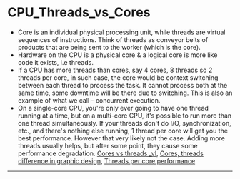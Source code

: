 
# CPU_Threads_vs_Cores

- Core is an individual physical processing unit, while threads are virtual sequences of instructions. Think of threads as conveyor belts of products that are being sent to the worker (which is the core).
- Hardware on the CPU is a physical core & a logical core is more like code it exists, i.e threads.
- If a CPU has more threads than cores, say 4 cores, 8 threads so 2 threads per core, in such case, the core would be context switching between each thread to process the task. It cannot process both at the same time, some downtime will be there due to switching. This is also an example of what we call - concurrent execution.
- On a single-core CPU, you're only ever going to have one thread running at a time, but on a multi-core CPU, it's possible to run more than one thread simultaneously. If your threads don't do I/O, synchronization, etc., and there's nothing else running, 1 thread per core will get you the best performance. However that very likely not the case. Adding more threads usually helps, but after some point, they cause some performance degradation.
[Cores vs threads _vl](https://www.youtube.com/watch?v=hwTYDQ0zZOw), [Cores, threads difference in graphic design](https://www.youtube.com/watch?v=VCUvknmi5QA), [Threads per core performance](https://stackoverflow.com/a/10670440/24099524)


----------------------------------------------------------------------





















